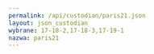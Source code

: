 ```yaml
---
permalink: /api/custodian/paris21.json
layout: json_custodian
wybrane: 17-18-2,17-18-3,17-19-1
nazwa: paris21
---
```

